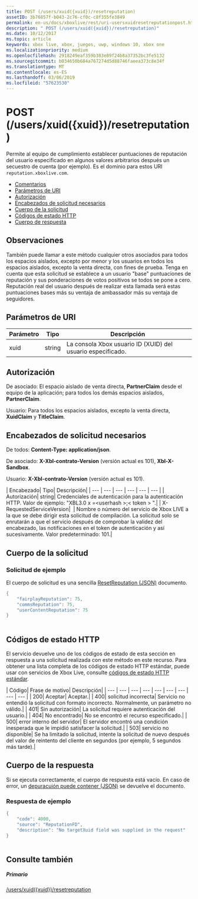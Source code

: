 ```yaml
---
title: POST (/users/xuid({xuid})/resetreputation)
assetID: 3b76857f-b043-2c76-cf0c-c8f355fe3849
permalink: en-us/docs/xboxlive/rest/uri-usersxuidresetreputationpost.html
description: " POST (/users/xuid({xuid})/resetreputation)"
ms.date: 10/12/2017
ms.topic: article
keywords: xbox live, xbox, juegos, uwp, windows 10, xbox one
ms.localizationpriority: medium
ms.openlocfilehash: 2918249eaf359b383e89f24b8a37352bc3fe5132
ms.sourcegitcommit: b034650b684a767274d5d88746faeea373c8e34f
ms.translationtype: MT
ms.contentlocale: es-ES
ms.lasthandoff: 03/06/2019
ms.locfileid: "57623530"
---
```

# <a name="post-usersxuidxuidresetreputation"></a>POST (/users/xuid({xuid})/resetreputation)
Permite al equipo de cumplimiento establecer puntuaciones de reputación del usuario especificado en algunos valores arbitrarios después un secuestro de cuenta (por ejemplo). Es el dominio para estos URI `reputation.xboxlive.com`.
 
  * [Comentarios](#ID4EV)
  * [Parámetros de URI](#ID4E5)
  * [Autorización](#ID4EJB)
  * [Encabezados de solicitud necesarios](#ID4E5B)
  * [Cuerpo de la solicitud](#ID4EYD)
  * [Códigos de estado HTTP](#ID4EOE)
  * [Cuerpo de respuesta](#ID4EQH)
 
<a id="ID4EV"></a>

 
## <a name="remarks"></a>Observaciones
 
También puede llamar a este método cualquier otros asociados para todos los espacios aislados, excepto por menor y los usuarios en todos los espacios aislados, excepto la venta directa, con fines de prueba. Tenga en cuenta que esta solicitud se establece a un usuario "base" puntuaciones de reputación y sus ponderaciones de votos positivos se todos se pone a cero. Reputación real del usuario después de realizar esta llamada será estas puntuaciones bases más su ventaja de ambassador más su ventaja de seguidores.
  
<a id="ID4E5"></a>

 
## <a name="uri-parameters"></a>Parámetros de URI
 
| Parámetro| Tipo| Descripción| 
| --- | --- | --- | 
| xuid| string| La consola Xbox usuario ID (XUID) del usuario especificado.| 
  
<a id="ID4EJB"></a>

 
## <a name="authorization"></a>Autorización
 
De asociado: El espacio aislado de venta directa, **PartnerClaim** desde el equipo de la aplicación; para todos los demás espacios aislados, **PartnerClaim**.
 
Usuario: Para todos los espacios aislados, excepto la venta directa, **XuidClaim** y **TitleClaim**.
  
<a id="ID4E5B"></a>

 
## <a name="required-request-headers"></a>Encabezados de solicitud necesarios
 
De todos: **Content-Type: application/json**.
 
De asociado: **X-Xbl-contrato-Version** (versión actual es 101), **Xbl-X-Sandbox**.
 
Usuario: **X-Xbl-contrato-Version** (versión actual es 101).
 
| Encabezado| Tipo| Descripción| 
| --- | --- | --- | --- | --- | --- | 
| Autorización| string| Credenciales de autenticación para la autenticación HTTP. Valor de ejemplo: "XBL3.0 x =&lt;userhash >;&lt; token > ".| 
| X-RequestedServiceVersion|  | Nombre o número del servicio de Xbox LIVE a la que se debe dirigir esta solicitud de compilación. La solicitud solo se enrutarán a que el servicio después de comprobar la validez del encabezado, las notificaciones en el token de autenticación y así sucesivamente. Valor predeterminado: 101.| 
  
<a id="ID4EYD"></a>

 
## <a name="request-body"></a>Cuerpo de la solicitud
 
<a id="ID4E5D"></a>

 
### <a name="sample-request"></a>Solicitud de ejemplo
 
El cuerpo de solicitud es una sencilla [ResetReputation (JSON)](../../json/json-resetreputation.md) documento.
 

```cpp
{
    "fairplayReputation": 75,
    "commsReputation": 75,
    "userContentReputation": 75
}
      
```

   
<a id="ID4EOE"></a>

 
## <a name="http-status-codes"></a>Códigos de estado HTTP
 
El servicio devuelve uno de los códigos de estado de esta sección en respuesta a una solicitud realizada con este método en este recurso. Para obtener una lista completa de los códigos de estado HTTP estándar, puede usar con servicios de Xbox Live, consulte [códigos de estado HTTP estándar](../../additional/httpstatuscodes.md).
 
| Código| Frase de motivo| Descripción| 
| --- | --- | --- | --- | --- | --- | --- | --- | --- | 
| 200| Aceptar| Aceptar.| 
| 400| solicitud incorrecta| Servicio no entendió la solicitud con formato incorrecto. Normalmente, un parámetro no válido.| 
| 401| Sin autorización| La solicitud requiere autenticación del usuario.| 
| 404| No encontrado| No se encontró el recurso especificado.| 
| 500| error interno del servidor| El servidor encontró una condición inesperada que le impidió satisfacer la solicitud.| 
| 503| servicio no disponible| Se ha limitado la solicitud, intente la solicitud de nuevo después del valor de reintento del cliente en segundos (por ejemplo, 5 segundos más tarde).| 
  
<a id="ID4EQH"></a>

 
## <a name="response-body"></a>Cuerpo de la respuesta
 
Si se ejecuta correctamente, el cuerpo de respuesta está vacío. En caso de error, un [depuracuión puede contener (JSON)](../../json/json-serviceerror.md) se devuelve el documento.
 
<a id="ID4E3H"></a>

 
### <a name="sample-response"></a>Respuesta de ejemplo
 

```cpp
{
    "code": 4000,
    "source": "ReputationFD",
    "description": "No targetXuid field was supplied in the request"
}
         
```

   
<a id="ID4EHAAC"></a>

 
## <a name="see-also"></a>Consulte también
 
<a id="ID4EJAAC"></a>

 
##### <a name="parent"></a>Primario 

[/users/xuid({xuid})/resetreputation](uri-usersxuidresetreputation.md)

   
